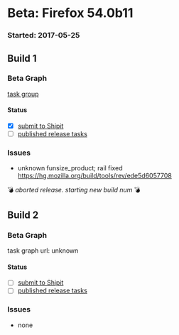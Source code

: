 # Beta: Firefox 54.0b11

### Started: 2017-05-25

## Build 1

### Beta Graph
[task group](https://tools.taskcluster.net/push-inspector/#/9BbVI5jUT3mpKEEkP7y0PQ)


#### Status
- [x] [submit to Shipit](https://wiki.mozilla.org/Release:Release_Automation_on_Mercurial:Starting_a_Release#Submit_to_Ship_It)
- [ ] [published release tasks](../how-tos/relpro.md#3-publish-release)

### Issues
- unknown funsize_product; rail fixed https://hg.mozilla.org/build/tools/rev/ede5d6057708

:bomb: _aborted release. starting new build num_ :bomb:

## Build 2

### Beta Graph
task graph url: unknown


#### Status
- [ ] [submit to Shipit](https://wiki.mozilla.org/Release:Release_Automation_on_Mercurial:Starting_a_Release#Submit_to_Ship_It)
- [ ] [published release tasks](../how-tos/relpro.md#3-publish-release)

### Issues
- none


